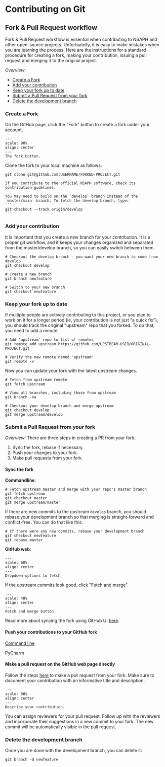 # Contributing on Git

## Fork & Pull Request workflow

Fork & Pull Request workflow is essential when contributing to NSAPH and other open-source projects. Unfortuatelly, it is easy to make mistakes when you are learning the process. Here are the instructions for a standard procedure for creating a fork, making your contribution, issuing a pull request and merging it to the original project.

*Overview*:
* [Create a Fork](#create-a-fork)
* [Add your contribution](#add-your-contribution)
* [Keep your fork up to date](#keep-your-fork-up-to-date)
* [Submit a Pull Request from your fork](#submit-a-pull-request-from-your-fork)
* [Delete the development branch](#delete-the-development-branch)

### Create a Fork

On the GitHub page, click the "Fork" button to create a fork under your account.

```{figure} imgs/fork_pr_fork.png
---
scale: 90%
align: center 
---
The fork button.
```

Clone the fork to your local machine as follows:

```
git clone git@github.com:USERNAME/FORKED-PROJECT.git
```

````{tip}
If you contribute to the official NSAPH software, check its contribution gudelines. 

You may need to build on the `develop` branch instead of the `master/main` branch. To fetch the develop branch, type:
```
git checkout --track origin/develop
```
````

### Add your contribution

It is important that you create a new branch for your contribution. It is a proper git workflow, and it keeps your changes organized and separated from the master/develop branch, so you can easily switch between them.

```
# Checkout the develop branch - you want your new branch to come from develop
git checkout develop

# Create a new branch 
git branch newfeature

# Switch to your new branch
git checkout newfeature
```
### Keep your fork up to date

If multiple people are actively contributing to this project, or you plan to work on it for a longer period (ie, your contribution is not just "a quick fix"), you should track the original "upstream" repo that you forked. To do that, you need to add a remote:

```
# Add 'upstream' repo to list of remotes
git remote add upstream https://github.com/UPSTREAM-USER/ORIGINAL-PROJECT.git

# Verify the new remote named 'upstream'
git remote -v
```

Now you can update your fork with the latest upstream changes.

```
# Fetch from upstream remote
git fetch upstream

# View all branches, including those from upstream
git branch -va

# Checkout your develop branch and merge upstream
git checkout develop
git merge upstream/develop
```

### Submit a Pull Request from your fork
*Overview:* There are three steps in creating a PR from your fork.
1. Sync the fork, rebase if necessary.
2. Push your changes to your fork.
3. Make pull requests from your fork.

#### Sync the fork
**Commandline**:
```
# Fetch upstream master and merge with your repo's master branch
git fetch upstream
git checkout master
git merge upstream/master
```
If there are new commits to the upstream `develop` branch, you should rebase your development branch so that merging is straight-forward and conflict-free. You can do that like this: 

```
# If there were any new commits, rebase your development branch
git checkout newfeature
git rebase master
```
**GitHub web**:

```{figure} imgs/fetch-upstream-drop-down.png
---
scale: 60%
align: center 
---
Dropdown options to fetch
```

If the upstream commits look good, click "Fetch and merge"
```{figure} imgs/fetch-and-merge-button.png
---
scale: 40%
align: center 
---
Fetch and merge button
```
Read more about syncing the fork using GitHub UI [here](https://docs.github.com/en/pull-requests/collaborating-with-pull-requests/working-with-forks/syncing-a-fork).

#### Push your contributions to your GitHub fork 
[Command line](https://docs.github.com/en/get-started/using-git/pushing-commits-to-a-remote-repository)

[PyCharm](https://www.jetbrains.com/help/pycharm/commit-and-push-changes.html)


#### Make a pull request on the GitHub web page directly 
Follow the steps [here](https://docs.github.com/en/pull-requests/collaborating-with-pull-requests/proposing-changes-to-your-work-with-pull-requests/creating-a-pull-request-from-a-fork) to make a pull request from your fork. Make sure to document your contribution with an informative title and description.

```{figure} imgs/fork_pr_docs.png
---
scale: 80%
align: center 
---
Describe your contribution.
```

You can assign reviewers for your pull request. Follow up with the reviewers and incorporate their suggestions in a new commit to your fork. The new commit will be automatically visible in the pull request.

### Delete the development branch

Once you are done with the development branch, you can delete it:
```
git branch -d newfeature
```
